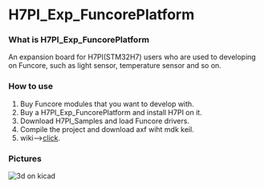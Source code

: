 # H7PI_Exp_FuncorePlatform

### What is H7PI_Exp_FuncorePlatform
An expansion board for H7PI(STM32H7) users who are used to developing on Funcore, such as light sensor, temperature sensor and so on.

### How to use
1. Buy Funcore modules that you want to develop with.
2. Buy a H7PI_Exp_FuncorePlatform and install H7PI on it.
3. Download H7PI_Samples and load Funcore drivers.
4. Compile the project and download axf wiht mdk keil.
5. wiki-->[click]().

### Pictures
![3d on kicad](https://github.com/PinoDM/H7PI_Exp_FuncorePlatform/blob/master/doc/H7PI_Exp_FuncorePlatform.jpg?raw=true)
